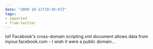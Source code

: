 ```yaml
---
date: "2009-10-11T19:30:47Z"
tags:
- imported
- from-twitter
---
```

lol\! Facebook's cross-domain scripting xml document allows data from inyour.facebook.com - I wish it were a public domain…
